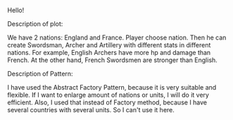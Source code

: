 Hello!

Description of plot:

We have 2 nations: England and France. Player choose nation. Then he can create Swordsman, Archer and Artillery with different stats in different nations.
For example, English Archers have more hp and damage than French. At the other hand, French Swordsmen are stronger than English.


Description of Pattern:

I have used the Abstract Factory Pattern, because it is very suitable and flexible. If I want to enlarge amount of nations or units, I will do it very efficient.
Also, I used that instead of Factory method, because I have several countries with several units. So I can't use it here.
